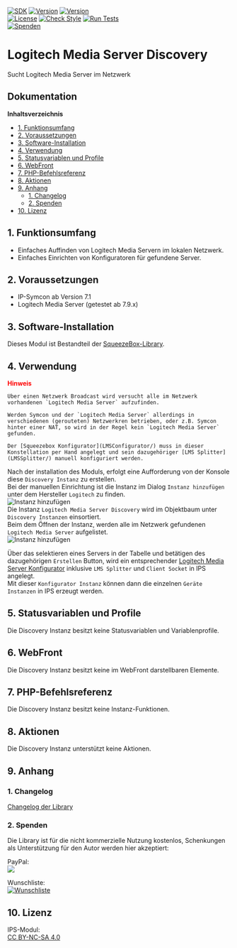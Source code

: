 [![SDK](https://img.shields.io/badge/Symcon-PHPModul-red.svg)](https://www.symcon.de/service/dokumentation/entwicklerbereich/sdk-tools/sdk-php/)
[![Version](https://img.shields.io/badge/Modul%20Version-4.00-blue.svg)](https://community.symcon.de/t/modul-squeezebox-release/46937)
[![Version](https://img.shields.io/badge/Symcon%20Version-7.1%20%3E-green.svg)](https://www.symcon.de/de/service/dokumentation/installation/migrationen/v70-v71-q1-2024/)  
[![License](https://img.shields.io/badge/License-CC%20BY--NC--SA%204.0-green.svg)](https://creativecommons.org/licenses/by-nc-sa/4.0/)
[![Check Style](https://github.com/Nall-chan/SqueezeBox/workflows/Check%20Style/badge.svg)](https://github.com/Nall-chan/SqueezeBox/actions) [![Run Tests](https://github.com/Nall-chan/SqueezeBox/workflows/Run%20Tests/badge.svg)](https://github.com/Nall-chan/SqueezeBox/actions)  
[![Spenden](https://www.paypalobjects.com/de_DE/DE/i/btn/btn_donate_SM.gif)](#2-spenden) 
# Logitech Media Server Discovery  <!-- omit in toc -->
Sucht Logitech Media Server im Netzwerk  

## Dokumentation  <!-- omit in toc -->

**Inhaltsverzeichnis**

- [1. Funktionsumfang](#1-funktionsumfang)
- [2. Voraussetzungen](#2-voraussetzungen)
- [3. Software-Installation](#3-software-installation)
- [4. Verwendung](#4-verwendung)
- [5. Statusvariablen und Profile](#5-statusvariablen-und-profile)
- [6. WebFront](#6-webfront)
- [7. PHP-Befehlsreferenz](#7-php-befehlsreferenz)
- [8. Aktionen](#8-aktionen)
- [9. Anhang](#9-anhang)
  - [1. Changelog](#1-changelog)
  - [2. Spenden](#2-spenden)
- [10. Lizenz](#10-lizenz)

## 1. Funktionsumfang

 - Einfaches Auffinden von Logitech Media Servern im lokalen Netzwerk.  
 - Einfaches Einrichten von Konfiguratoren für gefundene Server.  

## 2. Voraussetzungen

 - IP-Symcon ab Version 7.1
 - Logitech Media Server (getestet ab 7.9.x)

## 3. Software-Installation

 Dieses Modul ist Bestandteil der [SqueezeBox-Library](../README.md#3-software-installation).  

## 4. Verwendung

<span style="color:red">**Hinweis**</span>  
~~~~
Über einen Netzwerk Broadcast wird versucht alle im Netzwerk vorhandenen `Logitech Media Server` aufzufinden.  

Werden Symcon und der `Logitech Media Server` allerdings in verschiedenen (gerouteten) Netzwerkren betrieben, oder z.B. Symcon hinter einer NAT, so wird in der Regel kein `Logitech Media Server` gefunden.  

Der [Squeezebox Konfigurator](LMSConfigurator/) muss in dieser Konstellation per Hand angelegt und sein dazugehöriger [LMS Splitter](LMSSplitter/) manuell konfiguriert werden.  
~~~~  

Nach der installation des Moduls, erfolgt eine Aufforderung von der Konsole diese `Discovery Instanz` zu erstellen.  
Bei der manuellen Einrichtung ist die Instanz im Dialog `Instanz hinzufügen` unter dem Hersteller `Logitech` zu finden.  
![Instanz hinzufügen](imgs/add1.png)  
Die Instanz `Logitech Media Server Discovery` wird im Objektbaum unter `Discovery Instanzen` einsortiert.  
Beim dem Öffnen der Instanz, werden alle im Netzwerk gefundenen `Logitech Media Server` aufgelistet.  
![Instanz hinzufügen](imgs/conf1.png)  

Über das selektieren eines Servers in der Tabelle und betätigen des dazugehörigen `Erstellen` Button, wird ein entsprechender [Logitech Media Server Konfigurator](../LMSConfigurator/README.md) inklusive `LMS Splitter` und `Client Socket` in IPS angelegt.  
Mit dieser `Konfigurator Instanz` können dann die einzelnen `Geräte Instanzen` in IPS erzeugt werden.   

## 5. Statusvariablen und Profile

Die Discovery Instanz besitzt keine Statusvariablen und Variablenprofile.  

## 6. WebFront

Die Discovery Instanz besitzt keine im WebFront darstellbaren Elemente.  

## 7. PHP-Befehlsreferenz

Die Discovery Instanz besitzt keine Instanz-Funktionen.  

## 8. Aktionen

Die Discovery Instanz unterstützt keine Aktionen.  

## 9. Anhang

### 1. Changelog

[Changelog der Library](../README.md#3-changelog)

### 2. Spenden

Die Library ist für die nicht kommerzielle Nutzung kostenlos, Schenkungen als Unterstützung für den Autor werden hier akzeptiert:  

  PayPal:  
<a href="https://www.paypal.com/donate?hosted_button_id=G2SLW2MEMQZH2" target="_blank"><img src="https://www.paypalobjects.com/de_DE/DE/i/btn/btn_donate_LG.gif" border="0" /></a>  

  Wunschliste:  
[![Wunschliste](https://img.shields.io/badge/Wunschliste-Amazon-ff69fb.svg)](https://www.amazon.de/hz/wishlist/ls/YU4AI9AQT9F?ref_=wl_share)  

## 10. Lizenz

  IPS-Modul:  
  [CC BY-NC-SA 4.0](https://creativecommons.org/licenses/by-nc-sa/4.0/)  

